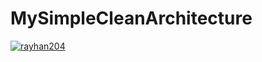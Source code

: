 # MySimpleCleanArchitecture
[![rayhan204](https://circleci.com/gh/rayhan204/MySimpleCleanArchitecture2.svg?style=svg)](https://circleci.com/gh/arifaizin/MySimpleCleanArchitecture)
